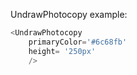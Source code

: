 UndrawPhotocopy example:
```js 
<UndrawPhotocopy
    primaryColor='#6c68fb'
    height= '250px'
    />
```